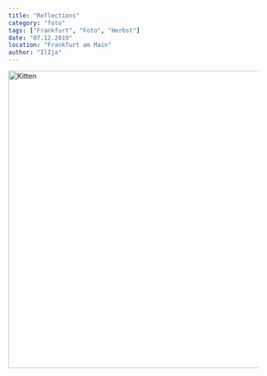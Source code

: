 ```yaml
---
title: "Reflections"
category: "foto"
tags: ["Frankfurt", "Foto", "Herbst"]
date: "07.12.2019"
location: "Frankfurt am Main"
author: "IlIja"
---
```


<img src="https://lh3.googleusercontent.com/1qUjQ2X8mSAW4FgiG_K1flWb_j4jrHpp4TUvQuJhdT8kqlb5_tXhAb4BMWaOwFcEZXpdoyK46fxfOuUgzdlQGtC5ZIazZC_wBrKmalIeuZRu5fhAtAa_SsSGSu5wgG8VZYbXB_N3xQ=w2400" alt="Kitten"
	title="Reflections" width="600px" height="auto" />
